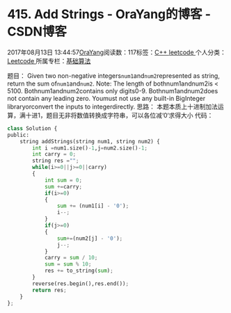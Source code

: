 
# 415. Add Strings - OraYang的博客 - CSDN博客

2017年08月13日 13:44:57[OraYang](https://me.csdn.net/u010665216)阅读数：117标签：[C++																](https://so.csdn.net/so/search/s.do?q=C++&t=blog)[leetcode																](https://so.csdn.net/so/search/s.do?q=leetcode&t=blog)[
							](https://so.csdn.net/so/search/s.do?q=C++&t=blog)个人分类：[Leetcode																](https://blog.csdn.net/u010665216/article/category/7026962)
所属专栏：[基础算法](https://blog.csdn.net/column/details/16604.html)



题目：
Given two non-negative integers`num1`and`num2`represented
 as string, return the sum of`num1`and`num2`.
Note:
The length of bothnum1andnum2is < 5100.
Bothnum1andnum2contains only digits0-9.
Bothnum1andnum2does not contain any leading zero.
Youmust not use any built-in BigInteger libraryorconvert the inputs to integerdirectly.
思路：
本题本质上十进制加法运算，满十进1，题目无非将数值转换成字符串，可以各位减‘0‘求得大小
代码：

```python
class Solution {
public:
    string addStrings(string num1, string num2) {
        int i =num1.size()-1,j=num2.size()-1;
        int carry = 0;
        string res ="";
        while(i>=0||j>=0||carry)
        {
            int sum = 0;
            sum +=carry;
            if(i>=0)
            {
                sum += (num1[i] - '0');
                i--;
            }
            if(j>=0)
            {
                sum+=(num2[j] - '0');
                j--;
            }           
            carry = sum / 10;
            sum = sum % 10;
            res += to_string(sum);                  
        }
        reverse(res.begin(),res.end());
        return res;
    }
};
```




